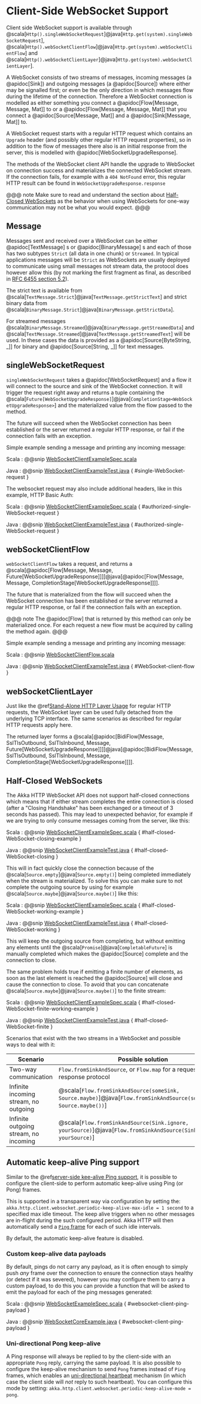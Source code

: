 # Client-Side WebSocket Support

Client side WebSocket support is available through @scala[`Http().singleWebSocketRequest`]@java[`Http.get(system).singleWebSocketRequest`],
@scala[`Http().webSocketClientFlow`]@java[`Http.get(system).webSocketClientFlow`] and @scala[`Http().webSocketClientLayer`]@java[`Http.get(system).webSocketClientLayer`].

A WebSocket consists of two streams of messages, incoming messages (a @apidoc[Sink]) and outgoing messages
(a @apidoc[Source]) where either may be signalled first; or even be the only direction in which messages flow during
the lifetime of the connection. Therefore a WebSocket connection is modelled as either something you connect a
@apidoc[Flow[Message, Message, Mat]] to or a @apidoc[Flow[Message, Message, Mat]] that you connect a @apidoc[Source[Message, Mat]] and
a @apidoc[Sink[Message, Mat]] to.

A WebSocket request starts with a regular HTTP request which contains an `Upgrade` header (and possibly
other regular HTTP request properties), so in addition to the flow of messages there also is an initial response
from the server, this is modelled with @apidoc[WebSocketUpgradeResponse].

The methods of the WebSocket client API handle the upgrade to WebSocket on connection success and materializes
the connected WebSocket stream. If the connection fails, for example with a `404 NotFound` error, this regular
HTTP result can be found in `WebSocketUpgradeResponse.response`

@@@ note
Make sure to read and understand the section about [Half-Closed WebSockets](#half-closed-client-websockets) as the behavior
when using WebSockets for one-way communication may not be what you would expect.
@@@

## Message

Messages sent and received over a WebSocket can be either @apidoc[TextMessage] s or @apidoc[BinaryMessage] s and each
of those has two subtypes `Strict` (all data in one chunk) or `Streamed`. In typical applications messages will be `Strict` as
WebSockets are usually deployed to communicate using small messages not stream data, the protocol does however
allow this (by not marking the first fragment as final, as described in [RFC 6455 section 5.2](https://tools.ietf.org/html/rfc6455#section-5.2)).

The strict text is available from @scala[`TextMessage.Strict`]@java[`TextMessage.getStrictText`] and strict binary data from
@scala[`BinaryMessage.Strict`]@java[`BinaryMessage.getStrictData`].

For streamed messages @scala[`BinaryMessage.Streamed`]@java[`BinaryMessage.getStreamedData`] and @scala[`TextMessage.Streamed`]@java[`TextMessage.getStreamedText`] will be used.
In these cases the data is provided as a @apidoc[Source[ByteString, \_]] for binary and @apidoc[Source[String, \_]] for text messages.

## singleWebSocketRequest

`singleWebSocketRequest` takes a @apidoc[WebSocketRequest] and a flow it will connect to the source and
sink of the WebSocket connection. It will trigger the request right away and returns a tuple containing the
@scala[`Future[WebSocketUpgradeResponse]`]@java[`CompletionStage<WebSocketUpgradeResponse>`] and the materialized value from the flow passed to the method.

The future will succeed when the WebSocket connection has been established or the server returned a regular
HTTP response, or fail if the connection fails with an exception.

Simple example sending a message and printing any incoming message:

Scala
:   @@snip [WebSocketClientExampleSpec.scala]($test$/scala/docs/http/scaladsl/SingleWebSocketRequest.scala)

Java
:   @@snip [WebSocketClientExampleTest.java]($test$/java/docs/http/javadsl/WebSocketClientExampleTest.java) { #single-WebSocket-request }

The websocket request may also include additional headers, like in this example, HTTP Basic Auth:

Scala
:   @@snip [WebSocketClientExampleSpec.scala]($test$/scala/docs/http/scaladsl/WebSocketClientExampleSpec.scala) { #authorized-single-WebSocket-request }

Java
:   @@snip [WebSocketClientExampleTest.java]($test$/java/docs/http/javadsl/WebSocketClientExampleTest.java) { #authorized-single-WebSocket-request }

## webSocketClientFlow

`webSocketClientFlow` takes a request, and returns a @scala[@apidoc[Flow[Message, Message, Future[WebSocketUpgradeResponse]]]]@java[@apidoc[Flow[Message, Message, CompletionStage[WebSocketUpgradeResponse]]]].

The future that is materialized from the flow will succeed when the WebSocket connection has been established or
the server returned a regular HTTP response, or fail if the connection fails with an exception.

@@@ note
The @apidoc[Flow] that is returned by this method can only be materialized once. For each request a new
flow must be acquired by calling the method again.
@@@

Simple example sending a message and printing any incoming message:

Scala
:   @@snip [WebSocketClientFlow.scala]($test$/scala/docs/http/scaladsl/WebSocketClientFlow.scala)

Java
:   @@snip [WebSocketClientExampleTest.java]($test$/java/docs/http/javadsl/WebSocketClientExampleTest.java) { #WebSocket-client-flow }

## webSocketClientLayer

Just like the @ref[Stand-Alone HTTP Layer Usage](connection-level.md#http-client-layer) for regular HTTP requests, the WebSocket layer can be used fully detached from the
underlying TCP interface. The same scenarios as described for regular HTTP requests apply here.

The returned layer forms a @scala[@apidoc[BidiFlow[Message, SslTlsOutbound, SslTlsInbound, Message, Future[WebSocketUpgradeResponse]]]]@java[@apidoc[BidiFlow[Message, SslTlsOutbound, SslTlsInbound, Message, CompletionStage[WebSocketUpgradeResponse]]]].

<a id="half-closed-client-websockets"></a>
## Half-Closed WebSockets

The Akka HTTP WebSocket API does not support half-closed connections which means that if either stream completes the
entire connection is closed (after a "Closing Handshake" has been exchanged or a timeout of 3 seconds has passed).
This may lead to unexpected behavior, for example if we are trying to only consume messages coming from the server,
like this:

Scala
:   @@snip [WebSocketClientExampleSpec.scala]($test$/scala/docs/http/scaladsl/WebSocketClientExampleSpec.scala) { #half-closed-WebSocket-closing-example }

Java
:   @@snip [WebSocketClientExampleTest.java]($test$/java/docs/http/javadsl/WebSocketClientExampleTest.java) { #half-closed-WebSocket-closing }

This will in fact quickly close the connection because of the @scala[`Source.empty`]@java[`Source.empty()`] being completed immediately when the
stream is materialized. To solve this you can make sure to not complete the outgoing source by using for example
@scala[`Source.maybe`]@java[`Source.maybe()`] like this:

Scala
:   @@snip [WebSocketClientExampleSpec.scala]($test$/scala/docs/http/scaladsl/WebSocketClientExampleSpec.scala) { #half-closed-WebSocket-working-example }

Java
:   @@snip [WebSocketClientExampleTest.java]($test$/java/docs/http/javadsl/WebSocketClientExampleTest.java) { #half-closed-WebSocket-working }

This will keep the outgoing source from completing, but without emitting any elements until the @scala[`Promise`]@java[`CompletableFuture`] is manually
completed which makes the @apidoc[Source] complete and the connection to close.

The same problem holds true if emitting a finite number of elements, as soon as the last element is reached the @apidoc[Source]
will close and cause the connection to close. To avoid that you can concatenate @scala[`Source.maybe`]@java[`Source.maybe()`] to the finite stream:

Scala
:   @@snip [WebSocketClientExampleSpec.scala]($test$/scala/docs/http/scaladsl/WebSocketClientExampleSpec.scala) { #half-closed-WebSocket-finite-working-example }

Java
:   @@snip [WebSocketClientExampleTest.java]($test$/java/docs/http/javadsl/WebSocketClientExampleTest.java) { #half-closed-WebSocket-finite }

Scenarios that exist with the two streams in a WebSocket and possible ways to deal with it:

|Scenario                              | Possible solution                                                                                                    |
|--------------------------------------|----------------------------------------------------------------------------------------------------------------------|
|Two-way communication                 | `Flow.fromSinkAndSource`, or `Flow.map` for a request-response protocol                                              |
|Infinite incoming stream, no outgoing | @scala[`Flow.fromSinkAndSource(someSink, Source.maybe)`]@java[`Flow.fromSinkAndSource(someSink, Source.maybe())`]    |
|Infinite outgoing stream, no incoming | @scala[`Flow.fromSinkAndSource(Sink.ignore, yourSource)`]@java[`Flow.fromSinkAndSource(Sink.ignore(), yourSource)`]|

<a id="keep-alive-ping"></a>

## Automatic keep-alive Ping support

Similar to the @ref[server-side kee-alive Ping support](../server-side/websocket-support.md#keep-alive-ping),
it is possible to configure the client-side to perform automatic keep-alive using Ping (or Pong) frames.

This is supported in a transparent way via configuration by setting the: 
`akka.http.client.websocket.periodic-keep-alive-max-idle = 1 second` to a specified max idle timeout. The keep alive triggers
when no other messages are in-flight during the such configured period. Akka HTTP will then automatically send
a [`Ping` frame](https://tools.ietf.org/html/rfc6455#section-5.5.2) for each of such idle intervals.

By default, the automatic keep-alive feature is disabled.

### Custom keep-alive data payloads

By default, pings do not carry any payload, as it is often enough to simply push *any* frame over the connection
to ensure the connection stays healthy (or detect if it was severed), however you may configure them to carry a custom 
payload, to do this you can provide a function that will be asked to emit the payload for each of the ping messages generated:

Scala
:  @@snip [WebSocketExampleSpec.scala]($test$/scala/docs/http/scaladsl/server/WebSocketExampleSpec.scala) { #websocket-client-ping-payload }

Java
:  @@snip [WebSocketCoreExample.java]($test$/java/docs/http/javadsl/server/WebSocketCoreExample.java) { #websocket-client-ping-payload }

### Uni-directional Pong keep-alive


A Ping response will always be replied to by the client-side with an appropriate `Pong` reply, carrying the same payload.
It is also possible to configure the keep-alive mechanism to send `Pong` frames instead of `Ping` frames, 
which enables an [uni-directional heartbeat](https://tools.ietf.org/html/rfc6455#section-5.5.3) mechanism (in which case 
the client side will *not* reply to such heartbeat). You can configure this mode by setting: 
`akka.http.client.websocket.periodic-keep-alive-mode = pong`.
